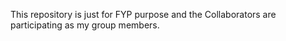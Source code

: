 This repository is just for FYP purpose and the Collaborators are participating as my group members.
